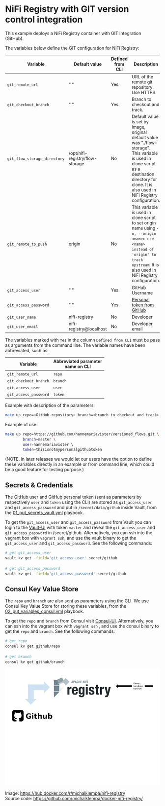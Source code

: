 # NiFi Registry with GIT version control integration

This example deploys a NiFi Registry container with GIT integration (GitHub). 

The variables below define the GIT configuration for NiFi Registry: 

| Variable   |  Default value |Defined from CLI | Description |
| ------------- | ------------- | ------------- | ------------- |
| `git_remote_url`  | " "  | Yes |URL of the remote git repository. Use HTTPS. |
| `git_checkout_branch`  | " "  | Yes| Branch to checkout and track.|
| `git_flow_storage_directory`  | /opt/nifi-registry/flow-storage  | No| Default value is set by image, original default value was "./flow-storage". This variable is used in clone script as a destination directory for clone. It is also used in NiFi Registry configuration.|
| `git_remote_to_push`  | origin  | No |This variable is used in clone script to set origin name using `-o, --origin <name> use <name> instead of 'origin' to track upstream`. It is also used in NiFi Registry configuration.|
| `git_access_user`  | " "  | Yes | GitHub Username |
| `git_access_password`  | " "  | Yes | [Personal token from GitHub](https://docs.github.com/en/github/authenticating-to-github/creating-a-personal-access-token)|
| `git_user_name`  | nifi-registry  | No | Developer|
| `git_user_email`  | nifi-registry@localhost  | No | Developer email|

The variables marked with `Yes` in the column `Defined from CLI` must be pass as arguments from the command line.
The variable names have been abbreviated, such as:

| Variable | Abbreviated parameter <br>name on CLI |
| ------------- | ------------- | 
|`git_remote_url` | `repo` |
|`git_checkout_branch`  | `branch` |
|`git_access_user`  | `user` |
|`git_access_password`  | `token` |

Example with description of the parameters:
```sh
make up repo=<GitHub-repository> branch=<branch to checkout and track> user=<GitHub username> token=<personal token from GitHub> 
```

Example of use:
```sh
make up repo=https://github.com/hannemariavister/versioned_flows.git \ 
        branch=master \
        user=hannemariavister \ 
        token=thisisnotmypersonalgithubtoken  
```

(NOTE, in later releases we would let our users have the option to define these variables directly in an example or from command line, which could be a good feature for testing purpose.)

## Secrets & Credentials 
The GitHub user and GitHub personal token (sent as parameters by respectively `user` and `token` using the CLI) 
are stored as `git_access_user` and `git_access_password` and put in `/secret/data/github` inside Vault, from the [01_put_secrets_vault.yml](../../dev/ansible/01_put_secrets_vault.yml) playbook.

To get the `git_access_user` and `git_access_password` from Vault you can login to the [Vault-UI](http://localhost:8200/) with token `master` and reveal 
the `git_access_user` and `git_access_password` in /secret/github. 
Alternatively, you can ssh into the vagrant box with `vagrant ssh`, and use the vault binary to get the `git_access_user` and `git_access_password`. See the following commands:
```sh
# get git_access_user
vault kv get -field='git_access_user' secret/github

# get git_access_password
vault kv get -field='git_access_password' secret/github
```

## Consul Key Value Store
The `repo` and `branch` are also sent as parameters using the CLI. We use Consul Key Value Store for storing these variables, from the [02_put_variables_consul.yml](../../dev/ansible/02_put_variables_consul.yml) playbook. 

To get the `repo` and `branch` from Consul visit [Consul-UI](http://localhost:8500/ui/dc1/kv).
Alternatively, you can ssh into the vagrant box with `vagrant ssh` , and use the consul binary to get the `repo` and `branch`. See the following commands:
```sh
# get repo
consul kv get github/repo

# get branch
consul kv get github/branch
```

![img](../resources/images/nifi_registry_git_integration.png)

Image: https://hub.docker.com/r/michalklempa/nifi-registry <br />
Source code: https://github.com/michalklempa/docker-nifi-registry/


